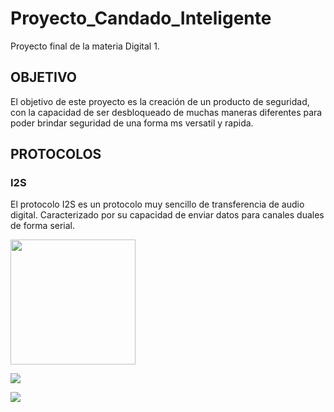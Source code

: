 # Proyecto_Candado_Inteligente
Proyecto final de la materia Digital 1.

## OBJETIVO
El objetivo de este proyecto es la creación de un producto de seguridad, con la capacidad de ser desbloqueado de muchas maneras diferentes para poder brindar seguridad de una forma ms versatil y rapida.
## PROTOCOLOS

### I2S
El protocolo I2S es un protocolo muy sencillo de transferencia de audio digital. Caracterizado por su capacidad de enviar datos para canales duales de forma serial.

<img src="http://avelino.atlantes.org/blog/images/dac_i2s_diagrama_tiempos.png" width = "200" >

![](http://avelino.atlantes.org/blog/images/dac_i2s_diagrama_tiempos.png)

![](https://github.com/sbetancourtp/Proyecto_Candado_Inteligente/blob/master/device.png)
